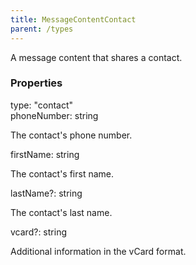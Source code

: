```yaml
---
title: MessageContentContact
parent: /types
---
```


A message content that shares a contact.

### Properties

<div class="flex flex-col gap-3"><div><div class="flex gap-2"><div class="font-mono p" id="p_type" data-anchor><span class="font-bold">type</span><span class="opacity-50">:</span> <span>&quot;contact&quot;</span></div></div></div><div><div class="flex gap-2"><div class="font-mono p" id="p_phoneNumber" data-anchor><span class="font-bold">phoneNumber</span><span class="opacity-50">:</span> <span>string</span></div></div><div class="pl-3"><div class="no-margin">

The contact's phone number.

</div></div></div><div><div class="flex gap-2"><div class="font-mono p" id="p_firstName" data-anchor><span class="font-bold">firstName</span><span class="opacity-50">:</span> <span>string</span></div></div><div class="pl-3"><div class="no-margin">

The contact's first name.

</div></div></div><div><div class="flex gap-2"><div class="font-mono p" id="p_lastName" data-anchor><span class="font-bold">lastName</span><span class="opacity-50"><span title="Optional" class="cursor-help">?</span>:</span> <span>string</span></div></div><div class="pl-3"><div class="no-margin">

The contact's last name.

</div></div></div><div><div class="flex gap-2"><div class="font-mono p" id="p_vcard" data-anchor><span class="font-bold">vcard</span><span class="opacity-50"><span title="Optional" class="cursor-help">?</span>:</span> <span>string</span></div></div><div class="pl-3"><div class="no-margin">

Additional information in the vCard format.

</div></div></div></div>

